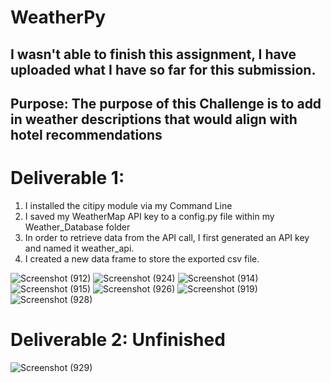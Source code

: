 # WeatherPy
## I wasn't able to finish this assignment, I have uploaded what I have so far for this submission. 
## Purpose: The purpose of this Challenge is to add in weather descriptions that would align with hotel recommendations 


# Deliverable 1: 
1. I installed the citipy module via my Command Line 
2. I saved my WeatherMap API key to a config.py file within my Weather_Database folder 
3. In order to retrieve data from the API call, I first generated an API key and named it weather_api. 
4. I created a new data frame to store the exported csv file. 

![Screenshot (912)](https://user-images.githubusercontent.com/116187123/210689542-4f76d079-0f05-4a37-b506-401264bf049c.png)
![Screenshot (924)](https://user-images.githubusercontent.com/116187123/210689554-5d2a48b7-317f-4b89-8e5a-0502ba1cf2f3.png)
![Screenshot (914)](https://user-images.githubusercontent.com/116187123/210690090-dbbb8964-49d6-49af-96cf-695662578ddf.png)
![Screenshot (915)](https://user-images.githubusercontent.com/116187123/210690110-5611881c-992f-4d38-8101-3f169e2c25c0.png)
![Screenshot (926)](https://user-images.githubusercontent.com/116187123/210691682-6f6d8ca9-7377-40ba-b1d3-46050bd67ecb.png)
![Screenshot (919)](https://user-images.githubusercontent.com/116187123/210690163-dd99aa96-fa10-41d7-87c5-45dc34a02b7d.png)
![Screenshot (928)](https://user-images.githubusercontent.com/116187123/210695002-2f29c2f5-30ec-4b10-81c3-8f72e9204285.png)


# Deliverable 2: Unfinished 
![Screenshot (929)](https://user-images.githubusercontent.com/116187123/210695275-e66d4ce9-325d-4eae-bd03-ba5a985cb30f.png)

